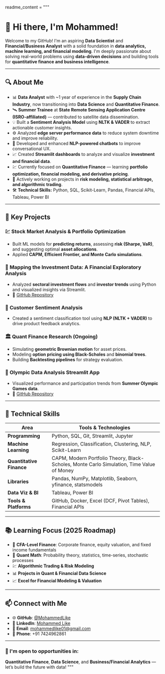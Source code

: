 readme_content = """
# 👋 Hi there, I'm Mohammed!  

Welcome to my GitHub! I'm an aspiring **Data Scientist** and **Financial/Business Analyst** with a solid foundation in **data analytics, machine learning, and financial modeling**. I'm deeply passionate about solving real-world problems using **data-driven decisions** and building tools for **quantitative finance and business intelligence**.  

---

## 🔍 About Me  

- 📊 **Data Analyst** with ~1 year of experience in the **Supply Chain Industry**, now transitioning into **Data Science** and **Quantitative Finance**.  
- 🛰️ **Summer Trainee** at **State Remote Sensing Application Centre (ISRO-affiliated)** — contributed to satellite data dissemination.  
- 💡 Built a **Sentiment Analysis Model** using **NLTK & VADER** to extract actionable customer insights.  
- ⚙️ Analyzed **edge server performance data** to reduce system downtime and improve reliability.  
- 🤖 Developed and enhanced **NLP-powered chatbots** to improve conversational UX.  
- 📈 Created **Streamlit dashboards** to analyze and visualize **investment and financial data**.  
- 💹 Currently focused on **Quantitative Finance** — learning **portfolio optimization, financial modeling, and derivative pricing**.  
- 🧠 Actively working on projects in **risk modeling, statistical arbitrage, and algorithmic trading**.  
- 🛠️ **Technical Skills:** Python, SQL, Scikit-Learn, Pandas, Financial APIs, Tableau, Power BI  

---

## 🚀 Key Projects  

### 💹 **Stock Market Analysis & Portfolio Optimization**  
- Built ML models for **predicting returns**, assessing **risk (Sharpe, VaR)**, and suggesting optimal **asset allocations**.  
- Applied **CAPM, Efficient Frontier, and Monte Carlo simulations**.  

### 🧭 **Mapping the Investment Data: A Financial Exploratory Analysis**  
- Analyzed **sectoral investment flows** and **investor trends** using Python and visualized insights via Streamlit.  
- 📌 [GitHub Repository](https://github.com/MohammedLike/Mapping-the-Investment-Data-A-Comprehensive-Exploratory-Analysis)  

### 💬 **Customer Sentiment Analysis**  
- Created a sentiment classification tool using **NLP (NLTK + VADER)** to drive product feedback analytics.  

### 🏛️ **Quant Finance Research (Ongoing)**  
- Simulating **geometric Brownian motion** for asset prices.  
- Modeling **option pricing using Black-Scholes** and **binomial trees**.  
- Building **Backtesting pipelines** for strategy evaluation.  

### 🏅 **Olympic Data Analysis Streamlit App**  
- Visualized performance and participation trends from **Summer Olympic Games data**.  
- 📌 [GitHub Repository](https://github.com/MohammedLike/Olympic_Data_Analysis_Streamlit)  

---

## 🔧 Technical Skills  

| Area | Tools & Technologies |
|------|----------------------|
| **Programming** | Python, SQL, Git, Streamlit, Jupyter |
| **Machine Learning** | Regression, Classification, Clustering, NLP, Scikit-Learn |
| **Quantitative Finance** | CAPM, Modern Portfolio Theory, Black-Scholes, Monte Carlo Simulation, Time Value of Money |
| **Libraries** | Pandas, NumPy, Matplotlib, Seaborn, yfinance, statsmodels |
| **Data Viz & BI** | Tableau, Power BI |
| **Tools & Platforms** | GitHub, Docker, Excel (DCF, Pivot Tables), Financial APIs |

---

## 📚 Learning Focus (2025 Roadmap)

- 📘 **CFA-Level Finance**: Corporate finance, equity valuation, and fixed income fundamentals  
- 🧮 **Quant Math**: Probability theory, statistics, time-series, stochastic processes  
- 💹 **Algorithmic Trading & Risk Modeling**  
- 📊 **Projects in Quant & Financial Data Science**  
- 📈 **Excel for Financial Modeling & Valuation**  

---

## 📫 Connect with Me  

- 🌐 **GitHub**: [@MohammedLike](https://github.com/MohammedLike)  
- 💼 **LinkedIn**: [Mohammed Like](https://www.linkedin.com/in/mohammed-like-608285211/)  
- 📧 **Email**: [mohammedlike01@gmail.com](mailto:mohammedlike01@gmail.com)  
- 📱 **Phone**: +91 7424962861  

---

### 🚀 I'm open to opportunities in:
**Quantitative Finance**, **Data Science**, and **Business/Financial Analytics** — let’s build the future with data!
"""


